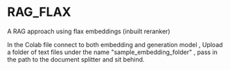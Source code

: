 # RAG_FLAX
A RAG approach using flax embeddings (inbuilt reranker)

In the Colab file connect to both embedding and generation model , Upload a folder of text files under the name "sample_embedding_folder" , pass in the path to the document splitter and sit behind.
